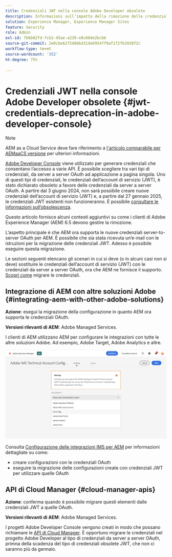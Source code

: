 ```yaml
---
title: Credenziali JWT nella console Adobe Developer obsolete
description: Informazioni sull’impatto della rimozione delle credenziali JWT in Adobe Developer Console su AEM
solution: Experience Manager, Experience Manager Sites
feature: Security
role: Admin
exl-id: 7b6b02fd-fcb2-45ae-a239-e0c68de2bcbb
source-git-commit: 2e0cbe62754866d31de69547f9af1f2f63930f2c
workflow-type: tm+mt
source-wordcount: '352'
ht-degree: 75%

---
```


# Credenziali JWT nella console Adobe Developer obsolete {#jwt-credentials-deprecation-in-adobe-developer-console}

>[!NOTE]
> AEM as a Cloud Service deve fare riferimento a [l&#39;articolo comparabile per AEMaaCS versione](https://experienceleague.adobe.com/docs/experience-manager-cloud-service/content/security/jwt-credentials-deprecation-in-adobe-developer-console.html) per ulteriori informazioni.

[Adobe Developer Console](https://developer.adobe.com/console) viene utilizzato per generare credenziali che consentano l’accesso a varie API. È possibile scegliere tra vari tipi di credenziali, da server a server OAuth ad applicazione a pagina singola. Uno di questi tipi di credenziali, le credenziali dell’account di servizio (JWT), è stato dichiarato obsoleto a favore delle credenziali da server a server OAuth. A partire dal 3 giugno 2024, non sarà possibile creare nuove credenziali dell’account di servizio (JWT) e, a partire dal 27 gennaio 2025, le credenziali JWT esistenti non funzioneranno. È possibile [consultare le informazioni sull’obsolescenza](https://developer.adobe.com/developer-console/docs/guides/authentication/ServerToServerAuthentication/migration/).

Questo articolo fornisce alcuni contesti aggiuntivi su come i clienti di Adobe Experience Manager (AEM) 6.5 devono gestire la rimozione.

L’aspetto principale è che AEM ora supporta le nuove credenziali server-to-server OAuth per AEM. È possibile che sia stata ricevuta un’e-mail con le istruzioni per la migrazione delle credenziali JWT. Adesso è possibile eseguire questa migrazione.

Le sezioni seguenti elencano gli scenari in cui si deve (o in alcuni casi non si deve) sostituire le credenziali dell’account di servizio (JWT) con le credenziali da server a server OAuth, ora che AEM ne fornisce il supporto. [Scopri come](https://developer.adobe.com/developer-console/docs/guides/authentication/ServerToServerAuthentication/migration/#migration-overview) migrare le credenziali.

## Integrazione di AEM con altre soluzioni Adobe {#integrating-aem-with-other-adobe-solutions}

**Azione**: esegui la migrazione della configurazione in quanto AEM ora supporta le credenziali OAuth.

**Versioni rilevanti di AEM**: Adobe Managed Services.

I clienti di AEM utilizzano AEM per configurare le integrazioni con tutte le altre soluzioni Adobe. Ad esempio, Adobe Target, Adobe Analytics e altre.

![Integrazione di AEM con altre soluzioni](/help/sites-administering/assets/jwt-deprecation.png)

Consulta [Configurazione delle integrazioni IMS per AEM](/help/sites-administering/setting-up-ims-integrations-for-aem.md) per informazioni dettagliate su come:

* creare configurazioni con le credenziali OAuth
* eseguire la migrazione delle configurazioni create con credenziali JWT per utilizzare quelle OAuth

## API di Cloud Manager {#cloud-manager-apis}

**Azione**: conferma quando è possibile migrare questi elementi dalle credenziali JWT a quelle OAuth.

**Versioni rilevanti di AEM**: Adobe Managed Services.

I progetti Adobe Developer Console vengono creati in modo che possano richiamare le [API di Cloud Manager](https://developer.adobe.com/experience-cloud/cloud-manager/guides/getting-started/create-api-integration/). È opportuno migrare le credenziali nel progetto Adobe Developer al tipo di credenziali da server a server OAuth, primna della scadenza del tipo di credenziali obsolete JWT, che non ci saranno più da gennaio.

